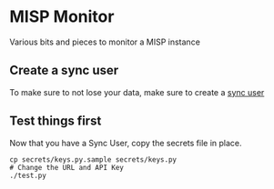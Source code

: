 # MISP Monitor

Various bits and pieces to monitor a MISP instance

## Create a sync user

To make sure to not lose your data, make sure to create a [sync user](https://www.circl.lu/doc/misp/GLOSSARY.html#sync-user)

## Test things first

Now that you have a Sync User, copy the secrets file in place.

```
cp secrets/keys.py.sample secrets/keys.py
# Change the URL and API Key
./test.py
```

